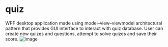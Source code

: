 # quiz
WPF desktop application made using model–view–viewmodel architectural pattern that provides GUI interface to interact with quiz database. User can create new quizes and questions, attempt to solve quizes and save their score.
![image](https://github.com/igornieb/quiz/assets/66256669/609d260d-14cd-4f79-94ab-220199c4e358)
